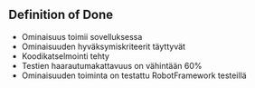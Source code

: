 ## Definition of Done

- Ominaisuus toimii sovelluksessa
- Ominaisuuden hyväksymiskriteerit täyttyvät
- Koodikatselmointi tehty	
- Testien haarautumakattavuus on vähintään 60%
- Ominaisuuden toiminta on testattu RobotFramework testeillä	
